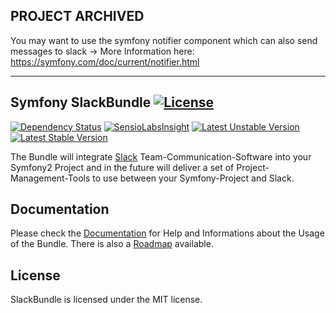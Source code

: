 ## PROJECT ARCHIVED

You may want to use the symfony notifier component which can also send messages to slack -> More Information here: https://symfony.com/doc/current/notifier.html


---

## Symfony SlackBundle [![License](https://poser.pugx.org/dzunke/slack-bundle/license.svg)](https://packagist.org/packages/dzunke/slack-bundle)

[![Dependency Status](https://www.versioneye.com/user/projects/53f7cb30e09da3d0bf00047b/badge.svg)](https://www.versioneye.com/user/projects/53f7cb30e09da3d0bf00047b) [![SensioLabsInsight](https://insight.sensiolabs.com/projects/12c02e49-a1a8-42f7-a213-71d4288fc75d/mini.png)](https://insight.sensiolabs.com/projects/12c02e49-a1a8-42f7-a213-71d4288fc75d) [![Latest Unstable Version](https://poser.pugx.org/dzunke/slack-bundle/v/unstable.svg)](https://packagist.org/packages/dzunke/slack-bundle) [![Latest Stable Version](https://poser.pugx.org/dzunke/slack-bundle/v/stable.svg)](https://packagist.org/packages/dzunke/slack-bundle)

The Bundle will integrate [Slack](https://slack.com/) Team-Communication-Software into your Symfony2 Project and in the future will deliver a set of Project-Management-Tools to use between your Symfony-Project and Slack.

## Documentation

Please check the [Documentation](Resources/doc/index.md) for Help and Informations about the Usage of the Bundle. There is also a [Roadmap](Resources/doc/roadmap.md) available.

## License

SlackBundle is licensed under the MIT license.

